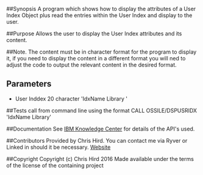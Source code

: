 ##Synopsis
A program which shows how to display the attributes of a User Index Object plus read the entries within the User Index and display to the user.

##Purpose
Allows the user to display the User Index attributes and its content.

##Note. 
The content must be in character format for the program to display it, if you need to display the content in a different format you will ned to adjust
the code to output the relevant content in the desired format.

## Parameters
* User Inddex 20 character 'IdxName   Library   '

##Tests
call from command line using the format CALL OSSILE/DSPUSRIDX 'IdxName   Library'

##Documentation
See [IBM Knowledge Center](http://http://www.ibm.com/support/knowledgecenter/ssw_ibm_i) for details of the API's used.

##Contributors
Provided by Chris Hird. You can contact me via Ryver or Linked in should it be necessary.
[Website](http://www.shieldadvanced.com)
   
##Copyright
Copyright (c) Chris Hird 2016 Made available under the terms of the license of the containing project              